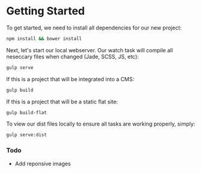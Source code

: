 # Getting Started

To get started, we need to install all dependencies for our new project:

```bash
npm install && bower install
```

Next, let's start our local webserver. Our watch task will compile all neseccary files when changed (Jade, SCSS, JS, etc):

```bash
gulp serve
```

If this is a project that will be integrated into a CMS:

```bash
gulp build
```

If this is a project that will be a static flat site:

```bash
gulp build-flat
```

To view our dist files locally to ensure all tasks are working properly, simply:

```bash
gulp serve:dist
```

### Todo

* Add reponsive images
